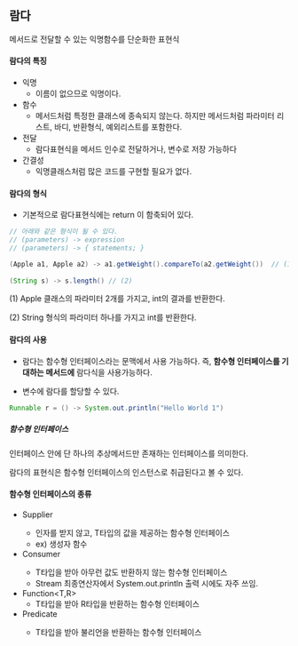 ## 람다

메서드로 전달할 수 있는 익명함수를 단순화한 표현식

#### 람다의 특징

* 익명
  * 이름이 없으므로 익명이다.
* 함수
  * 메서드처럼 특정한 클래스에 종속되지 않는다. 하지만 메서드처럼 파라미터 리스트, 바디, 반환형식, 예외리스트를 포함한다.
* 전달
  * 람다표현식을 메서드 인수로 전달하거나, 변수로 저장 가능하다
* 간결성
  * 익명클래스처럼 많은 코드를 구현할 필요가 없다.

#### 람다의 형식

* 기본적으로 람다표현식에는 return 이 함축되어 있다.

```java
// 아래와 같은 형식이 될 수 있다.
// (parameters) -> expression
// (parameters) -> { statements; }

(Apple a1, Apple a2) -> a1.getWeight().compareTo(a2.getWeight())  // (1)
  
(String s) -> s.length() // (2)
```

(1) Apple 클래스의 파라미터 2개를 가지고, int의 결과를 반환한다.

(2) String 형식의 파라미터 하나를 가지고 int를 반환한다.



#### 람다의 사용

* 람다는 함수형 인터페이스라는 문맥에서 사용 가능하다. 즉, **함수형 인터페이스를 기대하는 메서드에** 람다식을 사용가능하다.

* 변수에 람다를 할당할 수 있다.

```java
Runnable r = () -> System.out.println("Hello World 1")
```



##### 함수형 인터페이스

인터페이스 안에 단 하나의 추상메서드만 존재하는 인터페이스를 의미한다.

람다의 표현식은 함수형 인터페이스의 인스턴스로 취급된다고 볼 수 있다.



#### 함수형 인터페이스의 종류

* Supplier<T>
  * 인자를 받지 않고, T타입의 값을 제공하는 함수형 인터페이스
  * ex) 생성자 함수
* Consumer<T>
  * T타입을 받아 아무런 값도 반환하지 않는 함수형 인터페이스
  * Stream 최종연산자에서 System.out.println 출력 시에도 자주 쓰임.
* Function<T,R>
  * T타입을 받아 R타입을 반환하는 함수형 인터페이스
* Predicate<T> 
  * T타입을 받아 불리언을 반환하는 함수형 인터페이스